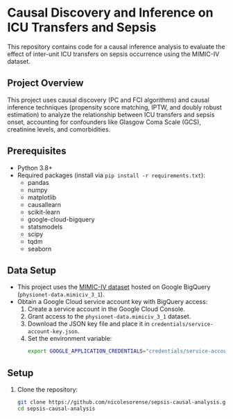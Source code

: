 # Causal Discovery and Inference on ICU Transfers and Sepsis

This repository contains code for a causal inference analysis to evaluate the effect of inter-unit ICU transfers on sepsis occurrence using the MIMIC-IV dataset.

## Project Overview
This project uses causal discovery (PC and FCI algorithms) and causal inference techniques (propensity score matching, IPTW, and doubly robust estimation) to analyze the relationship between ICU transfers and sepsis onset, accounting for confounders like Glasgow Coma Scale (GCS), creatinine levels, and comorbidities.

## Prerequisites
- Python 3.8+
- Required packages (install via `pip install -r requirements.txt`):
  - pandas
  - numpy
  - matplotlib
  - causallearn
  - scikit-learn
  - google-cloud-bigquery
  - statsmodels
  - scipy
  - tqdm
  - seaborn

## Data Setup
- This project uses the [MIMIC-IV dataset](https://physionet.org/content/mimiciv/2.2/) hosted on Google BigQuery (`physionet-data.mimiciv_3_1`).
- Obtain a Google Cloud service account key with BigQuery access:
  1. Create a service account in the Google Cloud Console.
  2. Grant access to the `physionet-data.mimiciv_3_1` dataset.
  3. Download the JSON key file and place it in `credentials/service-account-key.json`.
  4. Set the environment variable:
     ```bash
     export GOOGLE_APPLICATION_CREDENTIALS="credentials/service-account-key.json"
     ```
## Setup
1. Clone the repository:
   ```bash
   git clone https://github.com/nicolesorense/sepsis-causal-analysis.git
   cd sepsis-causal-analysis
   ```
